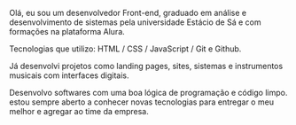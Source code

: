 Olá, eu sou um desenvolvedor Front-end, graduado em análise e desenvolvimento de sistemas pela universidade Estácio de Sá e com formações na plataforma Alura.

Tecnologias que utilizo:
HTML / CSS / JavaScript / Git e Github.

Já desenvolvi projetos como landing pages, sites, sistemas e instrumentos musicais com interfaces digitais.

Desenvolvo softwares com uma boa lógica de programação e código limpo. estou sempre aberto a conhecer novas tecnologias para entregar o meu melhor e agregar ao time da empresa.
